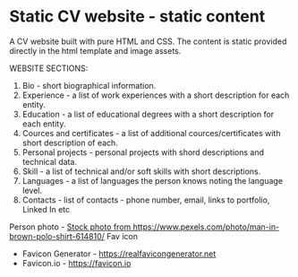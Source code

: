 # Static CV website - static content
A CV website built with pure HTML and CSS. The content is static provided directly in the html template and image assets.

WEBSITE SECTIONS:
1. Bio - short biographical information.
2. Experience - a list of work experiences with a short description for each entity.
3. Education - a list of educational degrees with a short description for each entity.
4. Cources and certificates - a list of additional cources/certificates with short description of each.
5. Personal projects - personal projects with shord descriptions and technical data. 
6. Skill - a list of technical and/or soft skills with short descriptions.
7. Languages - a list of languages the person knows noting the language level.
8. Contacts - list of contacts - phone number, email, links to portfolio, Linked In etc

Person photo - [Stock photo from ](https://www.pexels.com/photo/man-in-brown-polo-shirt-614810/)https://www.pexels.com/photo/man-in-brown-polo-shirt-614810/
Fav icon 
- Favicon Generator - https://realfavicongenerator.net
- Favicon.io - https://favicon.io
